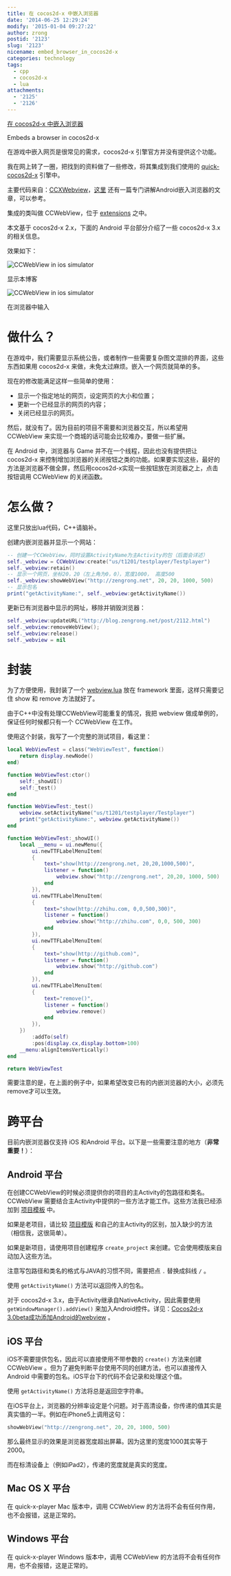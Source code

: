 ```yaml
---
title: 在 cocos2d-x 中嵌入浏览器
date: '2014-06-25 12:29:24'
modify: '2015-01-04 09:27:22'
author: zrong
postid: '2123'
slug: '2123'
nicename: embed_browser_in_cocos2d-x
categories: technology
tags:
  - cpp
  - cocos2d-x
  - lua
attachments:
  - '2125'
  - '2126'
---
```


[在 cocos2d-x 中嵌入浏览器](http://blog.zengrong.net/post/2123.html)

Embeds a browser in cocos2d-x

在游戏中嵌入网页是很常见的需求，cocos2d-x 引擎官方并没有提供这个功能。

我在网上转了一圈，把找到的资料做了一些修改，将其集成到我们使用的 [quick-cocos2d-x][1] 引擎中。

主要代码来自：[CCXWebview][2]，[这里][3] 还有一篇专门讲解Android嵌入浏览器的文章，可以参考。

集成的类叫做 CCWebView，位于 [extensions][4] 之中。

本文基于 cocos2d-x 2.x，下面的 Android 平台部分介绍了一些 cocos2d-x 3.x的相关信息。

效果如下：<!--more-->

![CCWebView in ios simulator][10]

显示本博客

![CCWebView in ios simulator][11]

在浏览器中输入

# 做什么？

在游戏中，我们需要显示系统公告，或者制作一些需要复杂图文混排的界面，这些东西如果用 cocos2d-x 来做，未免太过麻烦。嵌入一个网页就简单的多。

现在的修改能满足这样一些简单的使用：

* 显示一个指定地址的网页，设定网页的大小和位置；
* 更新一个已经显示的网页的内容；
* 关闭已经显示的网页。

然后，就没有了。因为目前的项目不需要和浏览器交互，所以希望用 CCWebView 来实现一个商城的话可能会比较难办，要做一些扩展。

在 Android 中，浏览器与 Game 并不在一个线程，因此也没有提供把让cocos2d-x 来控制增加浏览器的关闭按钮之类的功能。如果要实现这些，最好的方法是浏览器不做全屏，然后用cocos2d-x实现一些按钮放在浏览器之上，点击按钮调用 CCWebView 的关闭函数。

# 怎么做？

这里只放出lua代码，C++请脑补。

创建内嵌浏览器并显示一个网站：

``` lua
-- 创建一个CCWebView，同时设置ActivityName为主Activity的包（后面会详述）
self._webview = CCWebView:create("us/t1201/testplayer/Testplayer")
self._webview:retain()
-- 显示一个网页，坐标20，20（左上角为0，0），宽度1000， 高度500
self._webview:showWebView("http://zengrong.net", 20, 20, 1000, 500)
-- 显示包名
print("getActivityName:", self._webview:getActivityName())
```

更新已有浏览器中显示的网址，移除并销毁浏览器：

``` lua
self._webview:updateURL("http://blog.zengrong.net/post/2112.html")
self._webview:removeWebView();
self._webview:release()
self._webview = nil
```

# 封装

为了方便使用，我封装了一个 [webview.lua][5] 放在 framework 里面，这样只需要记住 show 和 remove 方法就好了。

由于C++中没有处理CCWebView可能重复的情况，我把 webview 做成单例的，保证任何时候都只有一个 CCWebView 在工作。

使用这个封装，我写了一个完整的测试项目，看这里：

``` lua
local WebViewTest = class("WebViewTest", function()
	return display.newNode()
end)

function WebViewTest:ctor()
	self:_showUI()
	self:_test()
end

function WebViewTest:_test()
	webview.setActivityName("us/t1201/testplayer/Testplayer")
	print("getActivityName:", webview.getActivityName())
end

function WebViewTest:_showUI()
	local __menu = ui.newMenu({
		ui.newTTFLabelMenuItem(
		{
			text="show(http://zengrong.net, 20,20,1000,500)",
			listener = function()
				webview.show("http://zengrong.net", 20,20, 1000, 500)
			end
		}),
		ui.newTTFLabelMenuItem(
		{
			text="show(http://zhihu.com, 0,0,500,300)",
			listener = function()
				webview.show("http://zhihu.com", 0,0, 500, 300)
			end
		}),
		ui.newTTFLabelMenuItem(
		{
			text="show(http://github.com)",
			listener = function()
				webview.show("http://github.com")
			end
		}),
		ui.newTTFLabelMenuItem(
		{
			text="remove()",
			listener = function()
				webview.remove()
			end
		}),
	})
		:addTo(self)
		:pos(display.cx,display.bottom+100)
	__menu:alignItemsVertically()
end

return WebViewTest
```

需要注意的是，在上面的例子中，如果希望改变已有的内嵌浏览器的大小，必须先remove才可以生效。

# 跨平台

目前内嵌浏览器仅支持 iOS 和Android 平台。以下是一些需要注意的地方（**非常重要！**）：

## Android 平台

在创建CCWebView的时候必须提供你的项目的主Activity的包路径和类名。CCWebView 需要结合主Activity中提供的一些方法才能工作。这些方法我已经添加到 [项目模板][6] 中。

如果是老项目，请比较 [项目模版][6] 和自己的主Activity的区别，加入缺少的方法（相信我，这很简单）。

如果是新项目，请使用项目创建程序 `create_project` 来创建。它会使用模版来自动加入这些方法。

注意写包路径和类名的格式与JAVA的习惯不同，需要把点 `.` 替换成斜线 `/` 。

使用 `getActivityName()` 方法可以返回传入的包名。

对于 cocos2d-x 3.x，由于Activity继承自NativeActivity，因此需要使用 `getWindowManager().addView()` 来加入Android控件。详见：[Cocos2d-x 3.0beta成功添加Android的webview][7] 。

## iOS 平台

iOS不需要提供包名，因此可以直接使用不带参数的 `create()` 方法来创建 CCWebView 。但为了避免判断平台使用不同的创建方法，也可以直接传入 Android 中需要的包名。iOS平台下的代码不会记录和处理这个值。

使用 `getActivityName()` 方法将总是返回空字符串。

在iOS平台上，浏览器的分辨率设定是个问题。对于高清设备，你传递的值其实是真实值的一半。例如在iPhone5上调用这句：

``` lua
showWebView("http://zengrong.net", 20, 20, 1000, 500)
```

那么最终显示的效果是浏览器宽度超出屏幕。因为这里的宽度1000其实等于2000。

而在标清设备上（例如iPad2），传递的宽度就是真实的宽度。

## Mac OS X 平台

在 quick-x-player Mac 版本中，调用 CCWebView 的方法将不会有任何作用，也不会报错，这是正常的。

## Windows 平台

在 quick-x-player Windows 版本中，调用 CCWebView 的方法将不会有任何作用，也不会报错，这是正常的。

[1]: https://github.com/zrong/quick-cocos2d-x
[2]: https://github.com/go3k/CCXWebview
[3]: http://blog.csdn.net/jackystudio/article/details/17576995
[4]: https://github.com/zrong/quick-cocos2d-x/tree/zrong/lib/cocos2d-x/extensions/webview
[5]: https://github.com/zrong/quick-cocos2d-x/blob/zrong/framework/webview.lua
[6]: https://github.com/zrong/quick-cocos2d-x/blob/zrong/template/PROJECT_TEMPLATE_01/proj.android/src/__PROJECT_PACKAGE_FULL_NAME_L__/__PROJECT_PACKAGE_LAST_NAME_UF__.java
[7]: http://www.cocoachina.com/bbs/read.php?tid=196181
[10]: /uploads/2014/06/webview1.png
[11]: /uploads/2014/06/webview2.png
